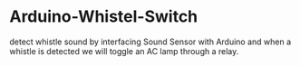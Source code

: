 # Arduino-Whistel-Switch
detect whistle sound by interfacing Sound Sensor with Arduino and when a whistle is detected we will toggle an AC lamp through a relay.
